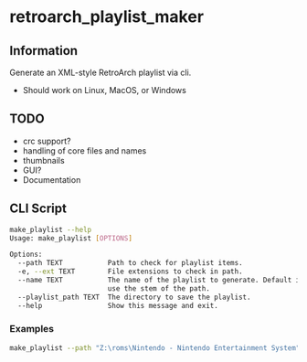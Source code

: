 # retroarch_playlist_maker

## Information

Generate an XML-style RetroArch playlist via cli.

- Should work on Linux, MacOS, or Windows

## TODO

- crc support?
- handling of core files and names
- thumbnails
- GUI?
- Documentation

## CLI Script

```bash
make_playlist --help                                                                                                                                                                                          199ms  Mon Jun  3 14:26:52 2019
Usage: make_playlist [OPTIONS]

Options:
  --path TEXT           Path to check for playlist items.
  -e, --ext TEXT        File extensions to check in path.
  --name TEXT           The name of the playlist to generate. Default is to
                        use the stem of the path.
  --playlist_path TEXT  The directory to save the playlist.
  --help                Show this message and exit.

```

### Examples

```bash
make_playlist --path "Z:\roms\Nintendo - Nintendo Entertainment System" -e .zip --playlist_path C:\Users\ray\AppData\Roaming\RetroArch\playlists
```